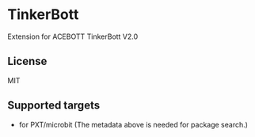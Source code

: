 # TinkerBott

Extension for ACEBOTT TinkerBott V2.0

## License

MIT

## Supported targets

* for PXT/microbit
(The metadata above is needed for package search.)
